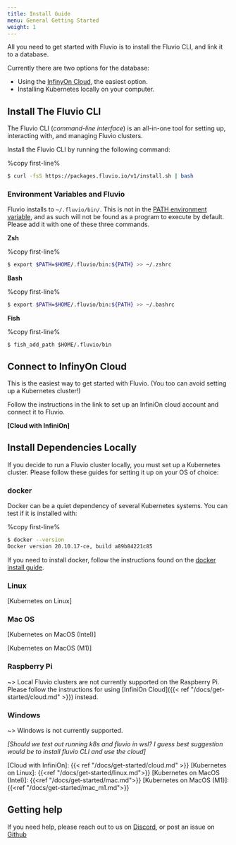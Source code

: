 ```yaml
---
title: Install Guide
menu: General Getting Started
weight: 1
---
```


All you need to get started with Fluvio is to install the Fluvio CLI, and link it to a database.

Currently there are two options for the database:
- Using the [InfinyOn Cloud](https://www.infinyon.com/cloud/), the easiest option.
- Installing Kubernetes locally on your computer.

## Install The Fluvio CLI

The Fluvio CLI (_command-line interface_) is an all-in-one tool for setting up, interacting with, and managing Fluvio clusters.

Install the Fluvio CLI by running the following command:

%copy first-line%
```bash
$ curl -fsS https://packages.fluvio.io/v1/install.sh | bash
```

### Environment Variables and Fluvio

Fluvio installs to `~/.fluvio/bin/`. This is not in the [PATH environment variable](https://www.ibm.com/docs/en/aix/7.2?topic=accounts-path-environment-variable), and as such will not be found as a program to execute by default. Please add it with one of these three commands.

**Zsh**

%copy first-line%
```zsh
$ export $PATH=$HOME/.fluvio/bin:${PATH} >> ~/.zshrc
```

**Bash**

%copy first-line%
```bash
$ export $PATH=$HOME/.fluvio/bin:${PATH} >> ~/.bashrc
```

**Fish**

%copy first-line%
```fish
$ fish_add_path $HOME/.fluvio/bin
```
## Connect to InfinyOn Cloud

This is the easiest way to get started with Fluvio.
(You too can avoid setting up a Kubernetes cluster!)

Follow the instructions in the link to set up an InfiniOn cloud account and connect it to Fluvio.

**[Cloud with InfiniOn]**

## Install Dependencies Locally

If you decide to run a Fluvio cluster locally, you must set up a Kubernetes cluster.
Please follow these guides for setting it up on your OS of choice:

### docker
Docker can be a quiet dependency of several Kubernetes systems. You can test if it is installed with:

%copy first-line%
```bash
$ docker --version
Docker version 20.10.17-ce, build a89b84221c85
```
If you need to install docker, follow the instructions found on the [docker install guide](https://docs.docker.com/engine/install/).

### Linux

[Kubernetes on Linux]

### Mac OS

[Kubernetes on MacOS (Intel)]

[Kubernetes on MacOS (M1)]

### Raspberry Pi

~> Local Fluvio clusters are not currently supported on the Raspberry Pi. Please follow the instructions for using [InfiniOn Cloud]({{< ref "/docs/get-started/cloud.md" >}}) instead.

### Windows

~> Windows is not currently supported.

_[Should we test out running k8s and fluvio in wsl?
I guess best suggestion would be to install fluvio CLI and use the cloud]_

[Cloud with InfiniOn]: {{< ref "/docs/get-started/cloud.md" >}}
[Kubernetes on Linux]: {{<ref "/docs/get-started/linux.md">}}
[Kubernetes on MacOS (Intel)]: {{<ref "/docs/get-started/mac.md">}}
[Kubernetes on MacOS (M1)]: {{<ref "/docs/get-started/mac_m1.md">}}


## Getting help

If you need help, please reach out to us on [Discord](https://discordapp.com/invite/bBG2dTz),
or post an issue on [Github](https://github.com/infinyon/fluvio/issues)

